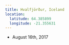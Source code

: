 ```yaml
---
title: Hvalfjörður, Iceland
location:
  latitude: 64.385899
  longitude: -21.355631
---
```


+ August 16th, 2017
